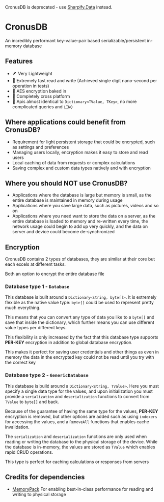 CronusDB is deprecated - use [Sharpify.Data](https://github.com/dusrdev/Sharpify) instead.

# CronusDB

An incredibly performant key-value-pair based serializable/persistent in-memory database

## Features

* 🪶 Very Lightweight
* 🚀 Extremely fast read and write (Achieved single digit nano-second per operation in tests)
* 🔐 AES encryption baked in
* 📲 Completely cross platform
* 🔑 Apis almost identical to `Dictionary<TValue, TKey>`, no more complicated queries and `LINQ`

## Where applications could benefit from CronusDB?

* Requirement for light persistent storage that could be encrypted, such as settings and preferences
* Managing users locally, encryption makes it easy to store and read users
* Local caching of data from requests or complex calculations
* Saving complex and custom data types natively and with encryption

## Where you should **NOT** use CronusDB?

* Applications where the database is large but memory is small, as the entire database is maintained in memory during usage
* Applications where you save large data, such as pictures, videos and so on
* Applications where you need want to store the data on a server, as the entire database is loaded to memory and re-written every time, the network usage could begin to add up very quickly, and the data on server and device could become de-synchronized

## Encryption

CronusDB contains 2 types of databases, they are similar at their core but each excels at different tasks.

Both an option to encrypt the entire database file

### Database type 1 - `Database`

This database is built around a `Dictionary<string, byte[]>`. It is extremely flexible as the native value type: `byte[]` could be used to represent pretty much everything.

This means that you can convert any type of data you like to a `byte[]` and save that inside the dictionary, which further means you can use different value types per different keys.

This flexibility is only increased by the fact that this database type supports **PER-KEY** encryption in addition to global database encryption.

This makes it perfect for saving user credentials and other things as even in memory the data in the encrypted key could not be read until you try with the correct key

### Database type 2 - `GenericDatabase`

This database is build around a `Dictionary<string, TValue>`. Here you must specify a single data type for the values, and upon initialization you must provide a `serialization` and `deserialization` functions to convert from `TValue` to `byte[]` and back.

Because of the guarantee of having the same type for the values, **PER-KEY** encryption is removed, but other options are added such as using `indexers` for accessing the values, and a `RemoveAll` functions that enables cache invalidation.

The `serialization` and `deserialization` functions are only used when reading or writing the database to the physical storage of the device. While the database is in-memory, the values are stored as `TValue` which enables rapid CRUD operations.

This type is perfect for caching calculations or responses from servers

## Credits for dependencies

* [MemoryPack](https://github.com/Cysharp/MemoryPack) For enabling best-in-class performance for reading and writing to physical storage

